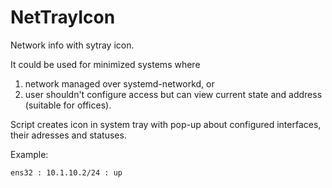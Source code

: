 # NetTrayIcon
Network info with sytray icon.

It could be used for minimized systems where
  1. network managed over systemd-networkd, or
  2. user shouldn't configure access but can view current state and address (suitable for offices).

Script creates icon in system tray with pop-up about configured interfaces, their adresses and statuses.

Example:

```ens32 : 10.1.10.2/24 : up```
